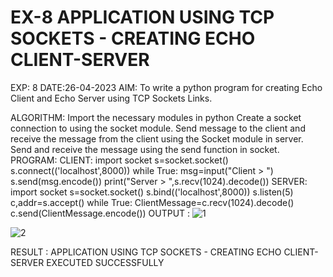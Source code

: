 # EX-8 APPLICATION USING TCP SOCKETS - CREATING ECHO CLIENT-SERVER
EXP: 8
DATE:26-04-2023
AIM:
To write a python program for creating Echo Client and Echo Server using TCP Sockets Links.

ALGORITHM:
Import the necessary modules in python
Create a socket connection to using the socket module.
Send message to the client and receive the message from the client using the Socket module in server.
Send and receive the message using the send function in socket.
PROGRAM:
CLIENT:
import socket
s=socket.socket()
s.connect(('localhost',8000))
while True:
   msg=input("Client > ")
   s.send(msg.encode())
   print("Server > ",s.recv(1024).decode())
SERVER:
import socket
s=socket.socket()
s.bind(('localhost',8000))
s.listen(5)
c,addr=s.accept()
while True:
   ClientMessage=c.recv(1024).decode()
   c.send(ClientMessage.encode())
OUTPUT :
![1](https://github.com/vasanth0908/EX-8/assets/122000018/c43e625b-6ca0-4a60-bf5c-d30b58b8e724)

![2](https://github.com/vasanth0908/EX-8/assets/122000018/916c0872-a4b6-4fba-8afa-95cf384e467f)




RESULT :
APPLICATION USING TCP SOCKETS - CREATING ECHO CLIENT-SERVER EXECUTED SUCCESSFULLY
